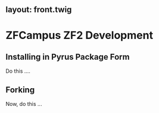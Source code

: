 layout: front.twig
---

ZFCampus ZF2 Development
========================

Installing in Pyrus Package Form
--------------------------------

Do this ....

Forking
-------

Now, do this ...
